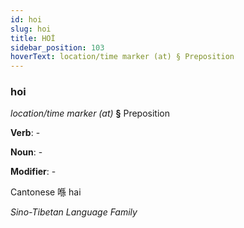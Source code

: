 ```yaml
---
id: hoi
slug: hoi
title: HOİ
sidebar_position: 103
hoverText: location/time marker (at) § Preposition
---
```


### hoi

*location/time marker (at)* **§** Preposition

**Verb**: -

**Noun**: -

**Modifier**: -

Cantonese 喺 hai 

*Sino-Tibetan Language Family*